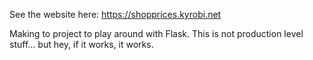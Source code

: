 See the website here: https://shopprices.kyrobi.net

Making to project to play around with Flask. 
This is not production level stuff... but hey, if it works, it works.

